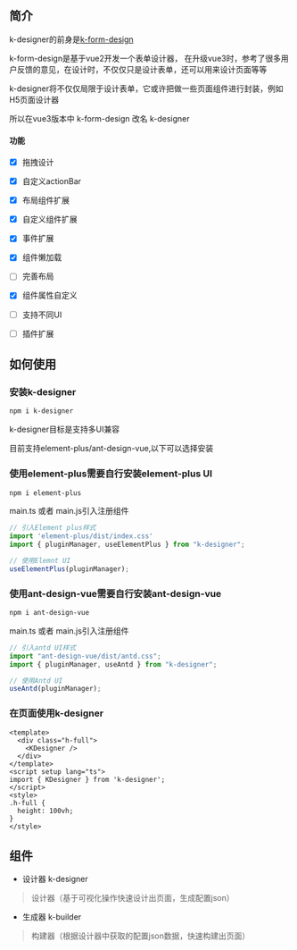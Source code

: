 ## 简介
k-designer的前身是[k-form-design](https://gitee.com/kcz66/k-form-design)

k-form-design是基于vue2开发一个表单设计器，
在升级vue3时，参考了很多用户反馈的意见，在设计时，不仅仅只是设计表单，还可以用来设计页面等等

k-designer将不仅仅局限于设计表单，它或许把做一些页面组件进行封装，例如H5页面设计器

所以在vue3版本中 k-form-design 改名 k-designer



#### 功能

- [x] 拖拽设计
- [x] 自定义actionBar
- [x] 布局组件扩展
- [x] 自定义组件扩展
- [x] 事件扩展
- [x] 组件懒加载
- [ ] 完善布局
- [x] 组件属性自定义
- [ ] 支持不同UI
- [ ] 插件扩展





## 如何使用
### 安装k-designer

```bash
npm i k-designer
```



k-designer目标是支持多UI兼容

目前支持element-plus/ant-design-vue,以下可以选择安装

### 使用element-plus需要自行安装element-plus UI

```bash
npm i element-plus
```
main.ts 或者 main.js引入注册组件
```javascript
// 引入Element plus样式
import 'element-plus/dist/index.css'
import { pluginManager, useElementPlus } from "k-designer";

// 使用Elemnt UI
useElementPlus(pluginManager);
```

### 使用ant-design-vue需要自行安装ant-design-vue

```bash
npm i ant-design-vue
```
main.ts 或者 main.js引入注册组件
```javascript
// 引入antd UI样式
import "ant-design-vue/dist/antd.css";
import { pluginManager, useAntd } from "k-designer";

// 使用Antd UI
useAntd(pluginManager);
```



### 在页面使用k-designer

```vue
<template>
  <div class="h-full">
    <KDesigner />
  </div>
</template>
<script setup lang="ts">
import { KDesigner } from 'k-designer';
</script>
<style>
.h-full {
  height: 100vh;
}
</style>
```



## 组件

- 设计器  k-designer

> 设计器（基于可视化操作快速设计出页面，生成配置json）

- 生成器 k-builder

> 构建器（根据设计器中获取的配置json数据，快速构建出页面）

